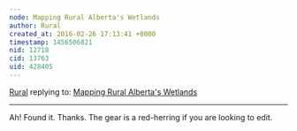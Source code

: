 ```yaml
---
node: Mapping Rural Alberta's Wetlands
author: Rural
created_at: 2016-02-26 17:13:41 +0000
timestamp: 1456506821
nid: 12718
cid: 13763
uid: 428405
---
```




[Rural](../profile/Rural) replying to: [Mapping Rural Alberta's Wetlands](../notes/Rural/02-22-2016/mapping-rural-alberta-s-wetlands)

----
Ah! Found it. Thanks. The gear is a red-herring if you are looking to edit.